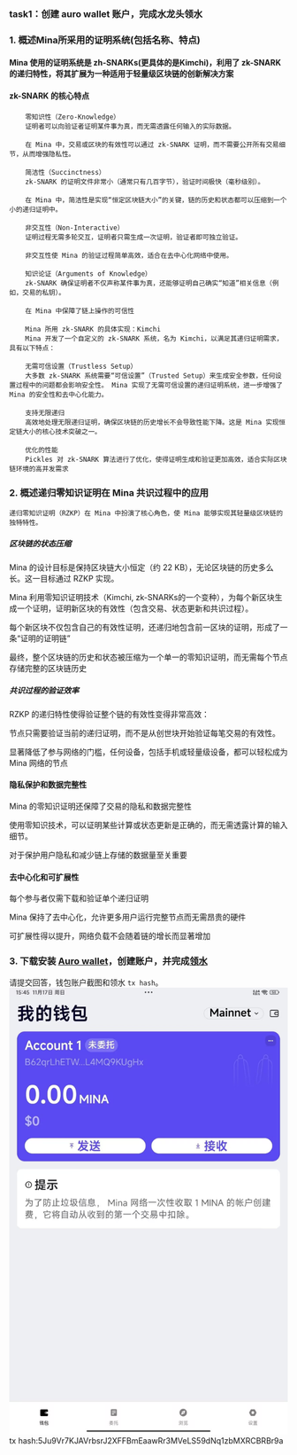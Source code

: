 
### task1：创建 auro wallet 账户，完成水龙头领水

### 1. 概述Mina所采用的证明系统(包括名称、特点)

####    Mina 使用的证明系统是 zh-SNARKs(更具体的是Kimchi)，利用了 zk-SNARK 的递归特性，将其扩展为一种适用于轻量级区块链的创新解决方案

####    zk-SNARK 的核心特点
        零知识性（Zero-Knowledge）
        证明者可以向验证者证明某件事为真，而无需透露任何输入的实际数据。

        在 Mina 中，交易或区块的有效性可以通过 zk-SNARK 证明，而不需要公开所有交易细节，从而增强隐私性。

        简洁性（Succinctness）
        zk-SNARK 的证明文件非常小（通常只有几百字节），验证时间极快（毫秒级别）。

        在 Mina 中，简洁性是实现“恒定区块链大小”的关键，链的历史和状态都可以压缩到一个小的递归证明中。

        非交互性（Non-Interactive）
        证明过程无需多轮交互，证明者只需生成一次证明，验证者即可独立验证。

        非交互性使 Mina 的验证过程简单高效，适合在去中心化网络中使用。

        知识论证（Arguments of Knowledge）
        zk-SNARK 确保证明者不仅声称某件事为真，还能够证明自己确实“知道”相关信息（例如，交易的私钥）。

        在 Mina 中保障了链上操作的可信性

        Mina 所用 zk-SNARK 的具体实现：Kimchi
        Mina 开发了一个自定义的 zk-SNARK 系统，名为 Kimchi，以满足其递归证明需求，具有以下特点：

        无需可信设置（Trustless Setup）
        大多数 zk-SNARK 系统需要“可信设置”（Trusted Setup）来生成安全参数，任何设置过程中的问题都会影响安全性。 Mina 实现了无需可信设置的递归证明系统，进一步增强了 Mina 的安全性和去中心化能力。

        支持无限递归
        高效地处理无限递归证明，确保区块链的历史增长不会导致性能下降。这是 Mina 实现恒定链大小的核心技术突破之一。

        优化的性能
        Pickles 对 zk-SNARK 算法进行了优化，使得证明生成和验证更加高效，适合实际区块链环境的高并发需求
### 2. 概述递归零知识证明在 Mina 共识过程中的应用

    递归零知识证明（RZKP）在 Mina 中扮演了核心角色，使 Mina 能够实现其轻量级区块链的独特特性。

##### 区块链的状态压缩
Mina 的设计目标是保持区块链大小恒定（约 22 KB），无论区块链的历史多么长。这一目标通过 RZKP 实现。

Mina 利用零知识证明技术（Kimchi, zk-SNARKs的一个变种），为每个新区块生成一个证明，证明新区块的有效性（包含交易、状态更新和共识过程）。

每个新区块不仅包含自己的有效性证明，还递归地包含前一区块的证明，形成了一条“证明的证明链”

最终，整个区块链的历史和状态被压缩为一个单一的零知识证明，而无需每个节点存储完整的区块链历史

##### 共识过程的验证效率
RZKP 的递归特性使得验证整个链的有效性变得非常高效：

节点只需要验证当前的递归证明，而不是从创世块开始验证每笔交易的有效性。

显著降低了参与网络的门槛，任何设备，包括手机或轻量级设备，都可以轻松成为 Mina 网络的节点

#### 隐私保护和数据完整性
Mina 的零知识证明还保障了交易的隐私和数据完整性

使用零知识技术，可以证明某些计算或状态更新是正确的，而无需透露计算的输入细节。

对于保护用户隐私和减少链上存储的数据量至关重要

#### 去中心化和可扩展性
每个参与者仅需下载和验证单个递归证明

Mina 保持了去中心化，允许更多用户运行完整节点而无需昂贵的硬件

可扩展性得以提升，网络负载不会随着链的增长而显著增加

### 3. 下载安装 [Auro wallet](https://www.aurowallet.com/download/)，创建账户，并完成[领水](https://faucet.minaprotocol.com/)

请提交回答，钱包账户截图和领水 `tx hash`。
![账户截图](28bc8b768b66f6d76566d36e784ff511.jpg)
tx hash:5Ju9Vr7KJAVrbsrJ2XFFBmEaawRr3MVeLS59dNq1zbMXRCBRBr9a


